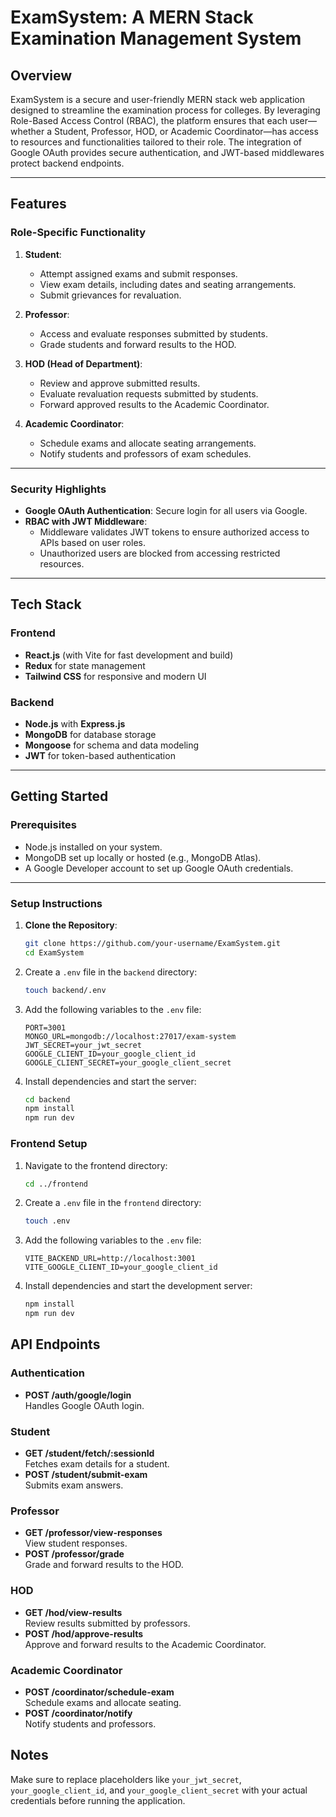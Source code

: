 # ExamSystem: A MERN Stack Examination Management System

## **Overview**
ExamSystem is a secure and user-friendly MERN stack web application designed to streamline the examination process for colleges. By leveraging Role-Based Access Control (RBAC), the platform ensures that each user—whether a Student, Professor, HOD, or Academic Coordinator—has access to resources and functionalities tailored to their role. The integration of Google OAuth provides secure authentication, and JWT-based middlewares protect backend endpoints.

---

## **Features**

### **Role-Specific Functionality**
1. **Student**:
   - Attempt assigned exams and submit responses.
   - View exam details, including dates and seating arrangements.
   - Submit grievances for revaluation.

2. **Professor**:
   - Access and evaluate responses submitted by students.
   - Grade students and forward results to the HOD.

3. **HOD (Head of Department)**:
   - Review and approve submitted results.
   - Evaluate revaluation requests submitted by students.
   - Forward approved results to the Academic Coordinator.

4. **Academic Coordinator**:
   - Schedule exams and allocate seating arrangements.
   - Notify students and professors of exam schedules.

---

### **Security Highlights**
- **Google OAuth Authentication**: Secure login for all users via Google.
- **RBAC with JWT Middleware**: 
  - Middleware validates JWT tokens to ensure authorized access to APIs based on user roles.
  - Unauthorized users are blocked from accessing restricted resources.

---

## **Tech Stack**

### **Frontend**
- **React.js** (with Vite for fast development and build)
- **Redux** for state management
- **Tailwind CSS** for responsive and modern UI

### **Backend**
- **Node.js** with **Express.js**
- **MongoDB** for database storage
- **Mongoose** for schema and data modeling
- **JWT** for token-based authentication

---

## **Getting Started**

### **Prerequisites**
- Node.js installed on your system.
- MongoDB set up locally or hosted (e.g., MongoDB Atlas).
- A Google Developer account to set up Google OAuth credentials.

---

### **Setup Instructions**

1. **Clone the Repository**:
   ```bash
   git clone https://github.com/your-username/ExamSystem.git
   cd ExamSystem

2. Create a `.env` file in the `backend` directory:  
    ```bash  
    touch backend/.env  
    ```  

3. Add the following variables to the `.env` file:  
    ```env  
    PORT=3001  
    MONGO_URL=mongodb://localhost:27017/exam-system  
    JWT_SECRET=your_jwt_secret  
    GOOGLE_CLIENT_ID=your_google_client_id  
    GOOGLE_CLIENT_SECRET=your_google_client_secret  
    ```  

4. Install dependencies and start the server:  
    ```bash  
    cd backend  
    npm install  
    npm run dev  
    ```  

### Frontend Setup  

1. Navigate to the frontend directory:  
    ```bash  
    cd ../frontend  
    ```  

2. Create a `.env` file in the `frontend` directory:  
    ```bash  
    touch .env  
    ```  

3. Add the following variables to the `.env` file:  
    ```env  
    VITE_BACKEND_URL=http://localhost:3001  
    VITE_GOOGLE_CLIENT_ID=your_google_client_id  
    ```  

4. Install dependencies and start the development server:  
    ```bash  
    npm install  
    npm run dev  
    ```  

## API Endpoints  

### Authentication  
- **POST /auth/google/login**  
  Handles Google OAuth login.  

### Student  
- **GET /student/fetch/:sessionId**  
  Fetches exam details for a student.  
- **POST /student/submit-exam**  
  Submits exam answers.  

### Professor  
- **GET /professor/view-responses**  
  View student responses.  
- **POST /professor/grade**  
  Grade and forward results to the HOD.  

### HOD  
- **GET /hod/view-results**  
  Review results submitted by professors.  
- **POST /hod/approve-results**  
  Approve and forward results to the Academic Coordinator.  

### Academic Coordinator  
- **POST /coordinator/schedule-exam**  
  Schedule exams and allocate seating.  
- **POST /coordinator/notify**  
  Notify students and professors.  

## Notes  
Make sure to replace placeholders like `your_jwt_secret`, `your_google_client_id`, and `your_google_client_secret` with your actual credentials before running the application.
